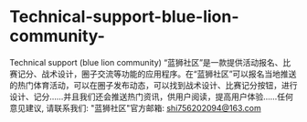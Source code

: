 # Technical-support-blue-lion-community-
Technical support (blue lion community)
“蓝狮社区”是一款提供活动报名、比赛记分、战术设计，圈子交流等功能的应用程序。在“蓝狮社区”可以报名当地推送的热门体育活动，可以在圈子发布动态，可以找到战术设计、比赛记分按钮，进行设计、记分……并且我们还会推送热门资讯，供用户阅读，提高用户体验……任何意见建议, 请联系我们: 
   "蓝狮社区"官方邮箱: shi756202094@163.com
